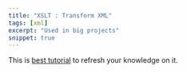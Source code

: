 ```yaml
---
title: "XSLT : Transform XML"
tags: [xml]
excerpt: "Used in big projects"
snippet: true
---
```


This is [best tutorial](https://www.w3schools.com/xml/xsl_intro.asp) to refresh your knowledge on it. 
